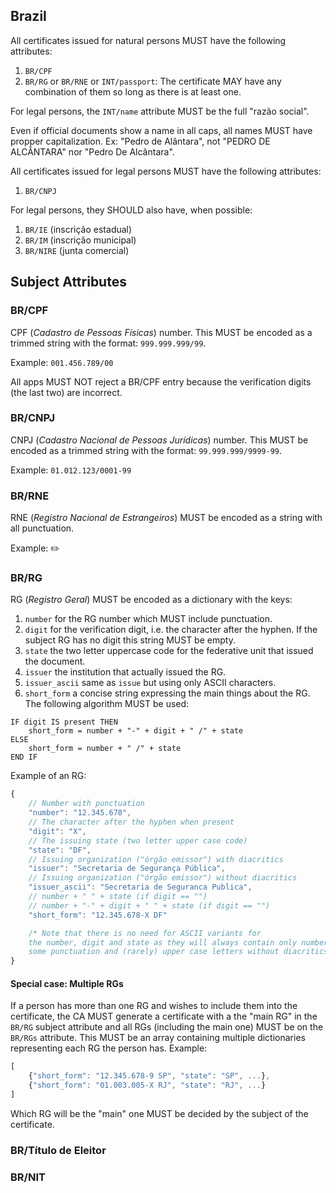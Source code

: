 ## Brazil

All certificates issued for natural persons MUST have the following attributes: 

  1. `BR/CPF`
  2. `BR/RG` or `BR/RNE` or `INT/passport`: The certificate MAY have any combination of them so long as there is at least one.

For legal persons, the `INT/name` attribute MUST be the full "razão social".

Even if official documents show a name in all caps, all names MUST have propper capitalization. Ex: "Pedro de Alântara", not "PEDRO DE ALCÂNTARA" nor "Pedro De Alcântara".

All certificates issued for legal persons MUST have the following attributes: 

  1. `BR/CNPJ`

For legal persons, they SHOULD also have, when possible:

  1. `BR/IE` (inscrição estadual)
  2. `BR/IM` (inscrição municipal)
  3. `BR/NIRE` (junta comercial)

## Subject Attributes

### BR/CPF

CPF (*Cadastro de Pessoas Físicas*) number. This MUST be encoded as a trimmed string with the format: `999.999.999/99`.

Example: `001.456.789/00`

All apps MUST NOT reject a BR/CPF entry because the verification digits (the last two) are incorrect. 

### BR/CNPJ

CNPJ (*Cadastro Nacional de Pessoas Jurídicas*) number. This MUST be encoded as a trimmed string with the format: `99.999.999/9999-99`.

Example: `01.012.123/0001-99`

### BR/RNE

RNE (*Registro Nacional de Estrangeiros*) MUST be encoded as a string with all punctuation.

Example: ✏️

### BR/RG

RG (*Registro Geral*) MUST be encoded as a dictionary with the keys:

1. `number` for the RG number which MUST include punctuation.
2. `digit` for the verification digit, i.e. the character after the hyphen. If the subject RG has no digit this string MUST be empty.
3. `state` the two letter uppercase code for the federative unit that issued the document.
4. `issuer` the institution that actually issued the RG.
5. `issuer_ascii` same as `issue` but using only ASCII characters.
6. `short_form` a concise string expressing the main things about the RG. The following algorithm MUST be used:
```psuedo
IF digit IS present THEN
    short_form = number + "-" + digit + " /" + state
ELSE
    short_form = number + " /" + state
END IF
```

Example of an RG:

```js
{
    // Number with punctuation
    "number": "12.345.678",
    // The character after the hyphen when present
    "digit": "X",
    // The issuing state (two letter upper case code)
    "state": "DF",
    // Issuing organization ("órgão emissor") with diacritics
    "issuer": "Secretaria de Segurança Pública",
    // Issuing organization ("órgão emissor") without diacritics
    "issuer_ascii": "Secretaria de Seguranca Publica",
    // number + " " + state (if digit == "")
    // number + "-" + digit + " " + state (if digit == "")
    "short_form": "12.345.678-X DF"

    /* Note that there is no need for ASCII variants for
    the number, digit and state as they will always contain only numbers,
    some punctuation and (rarely) upper case letters without diacritics.*/
}
```

#### Special case: Multiple RGs

If a person has more than one RG and wishes to include them into the certificate, the CA MUST generate a certificate with a the "main RG" in the `BR/RG` subject attribute and all RGs (including the main one) MUST be on the `BR/RGs` attribute. This MUST be an array containing multiple dictionaries representing each RG the person has. Example:
    
```js
[
    {"short_form": "12.345.678-9 SP", "state": "SP", ...},
    {"short_form": "01.003.005-X RJ", "state": "RJ", ...}
]
```

Which RG will be the "main" one MUST be decided by the subject of the certificate.

### BR/Título de Eleitor

### BR/NIT